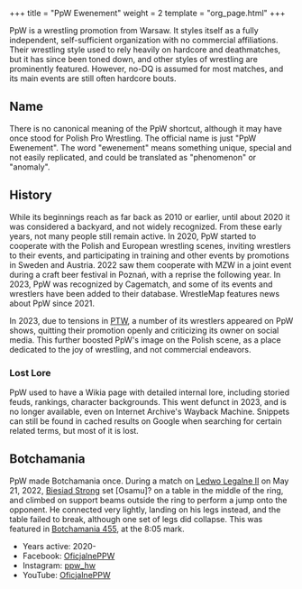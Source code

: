 +++
title = "PpW Ewenement"
weight = 2
template = "org_page.html"
+++

PpW is a wrestling promotion from Warsaw. It styles itself as a fully independent, self-sufficient organization with no commercial affiliations.
Their wrestling style used to rely heavily on hardcore and deathmatches, but it has since been toned down, and other styles of wrestling are prominently featured. However, no-DQ is assumed for most matches, and its main events are still often hardcore bouts.

## Name

There is no canonical meaning of the PpW shortcut, although it may have once stood for Polish Pro Wrestling. The official name is just "PpW Ewenement".
The word "ewenement" means something unique, special and not easily replicated, and could be translated as "phenomenon" or "anomaly".

## History

While its beginnings reach as far back as 2010 or earlier, until about 2020 it was considered a backyard, and not widely recognized. From these early years, not many people still remain active. In 2020, PpW started to cooperate with the Polish and European wrestling scenes, inviting wrestlers to their events, and participating in training and other events by promotions in Sweden and Austria. 2022 saw them cooperate with MZW in a joint event during a craft beer festival in Poznań, with a reprise the following year. In 2023, PpW was recognized by Cagematch, and some of its events and wrestlers have been added to their database. WrestleMap features news about PpW since 2021.

In 2023, due to tensions in [PTW](@/o/ptw.md), a number of its wrestlers appeared on PpW shows, quitting their promotion openly and criticizing its owner on social media. This further boosted PpW's image on the Polish scene, as a place dedicated to the joy of wrestling, and not commercial endeavors.

### Lost Lore

PpW used to have a Wikia page with detailed internal lore, including storied feuds, rankings, character backgrounds. This went defunct in 2023, and is no longer available, even on Internet Archive's Wayback Machine. Snippets can still be found in cached results on Google when searching for certain related terms, but most of it is lost.

## Botchamania

PpW made Botchamania once. During a match on [Ledwo Legalne II](@/e/2022-05-21-ppw-ledwo-legalne-ii.md) on May 21, 2022, [Biesiad Strong](@/w/biesiad.md) set [Osamu]? on a table in the middle of the ring, and climbed on support beams outside the ring to perform a jump onto the opponent. He connected very lightly, landing on his legs instead, and the table failed to break, although one set of legs did collapse. This was featured in [Botchamania 455](https://youtu.be/eurthT-CbUg?t=485), at the 8:05 mark.

* Years active: 2020-
* Facebook: [OficjalnePPW](https://www.facebook.com/OficjalnePPW)
* Instagram: [ppw_hw](https://www.instagram.com/ppw_hw/)
* YouTube: [OficjalnePPW](https://www.youtube.com/@OficjalnePPW)

